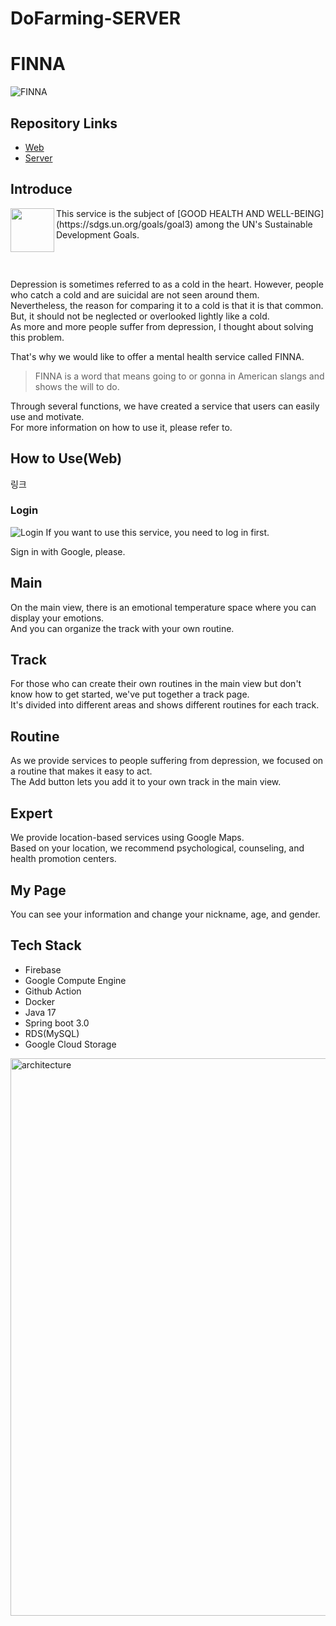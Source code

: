# DoFarming-SERVER

# FINNA
![FINNA](https://github.com/Finna-GDSC/DoFarming_PM/assets/144197605/81a272b0-0421-4770-accc-82c8f74480cf)

## Repository Links
* [Web](https://github.com/Finna-GDSC/DoFarming_WEB)
* [Server](https://github.com/Finna-GDSC/DoFarming_SERVER)

## Introduce
<img align = 'left' src = "https://github.com/Finna-GDSC/DoFarming_PM/assets/144197605/6bbaff8e-5e6f-478a-b50f-7ea573569d93" width = "70px" height = "70px">
</img>
This service is the subject of [GOOD HEALTH AND WELL-BEING](https://sdgs.un.org/goals/goal3) among the UN's Sustainable Development Goals.

<br></br>

Depression is sometimes referred to as a cold in the heart.
However, people who catch a cold and are suicidal are not seen around them.    
Nevertheless, the reason for comparing it to a cold is that it is that common. But, it should not be neglected or overlooked lightly like a cold.    
As more and more people suffer from depression, I thought about solving this problem.

That's why we would like to offer a mental health service called FINNA.
> FINNA is a word that means going to or gonna in American slangs and shows the will to do.

Through several functions, we have created a service that users can easily use and motivate.   
For more information on how to use it, please refer to.

## How to Use(Web)
링크

### Login
![Login](https://github.com/Finna-GDSC/DoFarming_PM/assets/144197605/2950be44-b22a-421f-9b04-56373bd3738f)
If you want to use this service, you need to log in first.

Sign in with Google, please.

## Main
On the main view, there is an emotional temperature space where you can display your emotions.   
And you can organize the track with your own routine.

## Track
For those who can create their own routines in the main view but don't know how to get started, we've put together a track page.   
It's divided into different areas and shows different routines for each track.

## Routine
As we provide services to people suffering from depression, we focused on a routine that makes it easy to act.   
The Add button lets you add it to your own track in the main view.

## Expert
We provide location-based services using Google Maps.   
Based on your location, we recommend psychological, counseling, and health promotion centers.

## My Page
You can see your information and change your nickname, age, and gender.


## Tech Stack
* Firebase
* Google Compute Engine
* Github Action
* Docker
* Java 17
* Spring boot 3.0
* RDS(MySQL)
* Google Cloud Storage

<img width="892" alt="architecture" src="https://github.com/Finna-GDSC/DoFarming_PM/assets/144197605/f18585dc-40ae-4ab7-94e9-6c7d46a19499">

